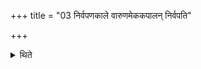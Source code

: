 +++
title = "03 निर्वपणकाले वारुणमेककपालन् निर्वपति"

+++

<details><summary>थिते</summary>

निर्वपणकाले वारुणमेककपालं निर्वपति ३
</details>
